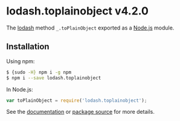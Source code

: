 # lodash.toplainobject v4.2.0

The [lodash](https://lodash.com/) method `_.toPlainObject` exported as a [Node.js](https://nodejs.org/) module.

## Installation

Using npm:
```bash
$ {sudo -H} npm i -g npm
$ npm i --save lodash.toplainobject
```

In Node.js:
```js
var toPlainObject = require('lodash.toplainobject');
```

See the [documentation](https://lodash.com/docs#toPlainObject) or [package source](https://github.com/lodash/lodash/blob/4.2.0-npm-packages/lodash.toplainobject) for more details.
